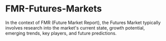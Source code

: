 # FMR-Futures-Markets
In the context of FMR (Future Market Report), the Futures Market typically involves research into the market's current state, growth potential, emerging trends, key players, and future predictions.
